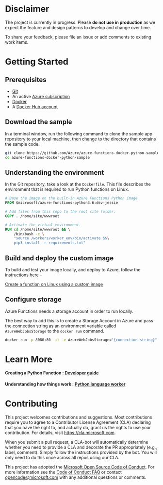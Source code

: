 
# Disclaimer

The project is currently in progress. Please **do not use in production** as we expect the feature and design patterns to develop and change over time. 

To share your feedback, please file an issue or add comments to existing work items.


# Getting Started

## Prerequisites

* [Git](https://git-scm.com/downloads)
* An active [Azure subscription](https://azure.microsoft.com/pricing/free-trial/?ref=microsoft.com&utm_source=microsoft.com&utm_medium=docs&utm_campaign=visualstudio)
* [Docker](https://docs.docker.com/get-started/#setup)
* A [Docker Hub account](https://docs.docker.com/docker-id/)

## Download the sample

In a terminal window, run the following command to clone the sample app repository to your local machine, then change to the directory that contains the sample code.

```bash
git clone https://github.com/Azure/azure-functions-docker-python-sample.git
cd azure-functions-docker-python-sample
```

## Understanding the environment

In the Git repository, take a look at the `Dockerfile`. This file describes the environment that is required to run Python functions on Linux. 

```dockerfile
# Base the image on the built-in Azure Functions Python image
FROM $microsoft/azure-functions-python3.6:dev-jessie

# Add files from this repo to the root site folder.
COPY . /home/site/wwwroot

# Activate the virtual environment.
RUN cd /home/site/wwwroot && \
    /bin/bash -c \
    "source /workers/worker_env/bin/activate &&\
    pip3 install -r requirements.txt"
```

## Build and deploy the custom image

To build and test your image locally, and deploy to Azure, follow the instructions here -

[Create a function on Linux using a custom image](https://docs.microsoft.com/en-us/azure/azure-functions/functions-create-function-linux-custom-image#run-the-build-command)

## Configure storage

Azure Functions needs a storage account in order to run locally.

The best way to add this is to create a Storage Account in Azure and pass the connection string as an environment variable called `AzureWebJobsStorage` to the `docker run` command. 


``` bash
docker run -p 8080:80 -it -e AzureWebJobsStorage="{connection-string}" <docker-id>/mydockerimage:v1.0.0
```

 
# Learn More 

#### Creating a Python Function : [Developer guide](https://pythondeveloperguide.azurewebsites.net/)
#### Understanding how things work : [Python language worker](https://github.com/Azure/azure-functions-python-worker/wiki/Worker-Architecture)

# Contributing

This project welcomes contributions and suggestions.  Most contributions require you to agree to a
Contributor License Agreement (CLA) declaring that you have the right to, and actually do, grant us
the rights to use your contribution. For details, visit https://cla.microsoft.com.

When you submit a pull request, a CLA-bot will automatically determine whether you need to provide
a CLA and decorate the PR appropriately (e.g., label, comment). Simply follow the instructions
provided by the bot. You will only need to do this once across all repos using our CLA.

This project has adopted the [Microsoft Open Source Code of Conduct](https://opensource.microsoft.com/codeofconduct/).
For more information see the [Code of Conduct FAQ](https://opensource.microsoft.com/codeofconduct/faq/) or
contact [opencode@microsoft.com](mailto:opencode@microsoft.com) with any additional questions or comments.
